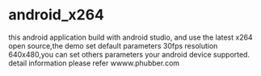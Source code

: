 # android_x264
this android application build with android studio, and use the latest x264 open source,the demo set default parameters 30fps resolution 640x480,you can set others parameters your android device supported.
detail information please refer wwww.phubber.com
